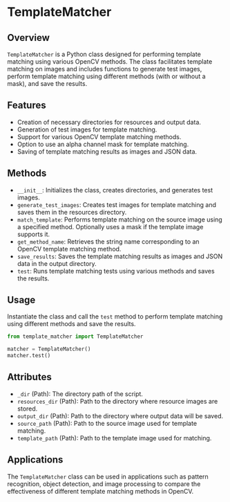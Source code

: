 
# TemplateMatcher

## Overview
`TemplateMatcher` is a Python class designed for performing template matching using various OpenCV methods. The class facilitates template matching on images and includes functions to generate test images, perform template matching using different methods (with or without a mask), and save the results.

## Features
- Creation of necessary directories for resources and output data.
- Generation of test images for template matching.
- Support for various OpenCV template matching methods.
- Option to use an alpha channel mask for template matching.
- Saving of template matching results as images and JSON data.

## Methods
- `__init__`: Initializes the class, creates directories, and generates test images.
- `generate_test_images`: Creates test images for template matching and saves them in the resources directory.
- `match_template`: Performs template matching on the source image using a specified method. Optionally uses a mask if the template image supports it.
- `get_method_name`: Retrieves the string name corresponding to an OpenCV template matching method.
- `save_results`: Saves the template matching results as images and JSON data in the output directory.
- `test`: Runs template matching tests using various methods and saves the results.

## Usage
Instantiate the class and call the `test` method to perform template matching using different methods and save the results.

```python
from template_matcher import TemplateMatcher

matcher = TemplateMatcher()
matcher.test()
```

## Attributes
- `_dir` (Path): The directory path of the script.
- `resources_dir` (Path): Path to the directory where resource images are stored.
- `output_dir` (Path): Path to the directory where output data will be saved.
- `source_path` (Path): Path to the source image used for template matching.
- `template_path` (Path): Path to the template image used for matching.

## Applications
The `TemplateMatcher` class can be used in applications such as pattern recognition, object detection, and image processing to compare the effectiveness of different template matching methods in OpenCV.
